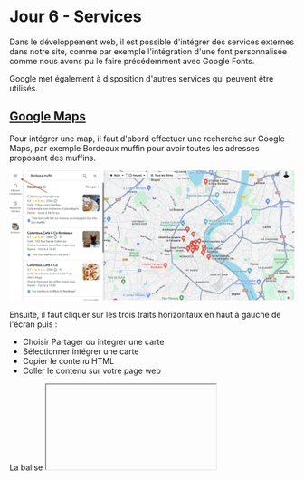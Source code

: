# Jour 6 - Services

Dans le développement web, il est possible d'intégrer des services externes dans notre site, comme par exemple l'intégration d'une font personnalisée comme nous avons pu le faire précédemment avec Google Fonts.

Google met également à disposition d'autres services qui peuvent être utilisés.

## [Google Maps](https://www.google.fr/maps)

Pour intégrer une map, il faut d'abord effectuer une recherche sur Google Maps, par exemple Bordeaux muffin pour avoir toutes les adresses proposant des muffins.

![Intégration Google Maps](https://github.com/Rjumeau/muffin/blob/muffin-with-services/images-readme/google-map-integration-link.png)

Ensuite, il faut cliquer sur les trois traits horizontaux en haut à gauche de l'écran puis :

- Choisir Partager ou intégrer une carte
- Sélectionner intégrer une carte
- Copier le contenu HTML
- Coller le contenu sur votre page web

La balise <iframe> en HTML permet d'intégrer une autre page web à l'intérieur de la page actuelle. Pensez-y comme à une "fenêtre" dans votre page web qui montre le contenu d'une autre page web

![Balise HTML générée](https://github.com/Rjumeau/muffin/blob/muffin-with-services/images-readme/google-map-integration.png)

Il est possible de modifier le style de la map en lui ajoutant uen classe ou encore en inspectant la map depuis son navigateur, et en regardant le HTML généré pour manipuler les classes existantes.

## [Vidéo Youtube](https://www.youtube.com/)

L'intégration d'une vidéo Youtube suit le même principe que Google Maps. Il suffit de choisir la vidéo que vous souhaitez intégrer et ensuite appuyer sur Share

![Share vidéo youtube](https://github.com/Rjumeau/muffin/blob/muffin-with-services/images-readme/youtube-integration.png)

Il faudra ensuite :

- Sélectionner "Embed"
- Copier le code fourni (il est possible de sélectionner un moment précis où démarre la vidéo avec l'option Start at)
- Coller le code dans votre fichier HTML à l'endroit souhaité

![Résultat intégration vidéo youtube](https://github.com/Rjumeau/muffin/blob/muffin-with-services/images-readme/youtube-integration-result.png)

## [Material Icons](https://fonts.google.com/icons?icon.size=8&icon.color=%23e8eaed)

Google propose également une librairie d'icons gratuits, au même titre que ses fonts, via son service Material Icons.

Pour se faire, il faut d'abord intégrer le service dans notre page afin de pouvoir utiliser le style de chacun des icons avec cette ligne dans la balise <head> :

```html
<link
  rel="stylesheet"
  href="https://fonts.googleapis.com/css2?family=Material +Symbols+Outlined:opsz,wght,FILL,GRAD@20,400,0,0"
/>
```

Ensuite, il est possible de rechercher des icons selon un thème (en anglais), par exemple, ingredients.

Une fois l'icon trouvé, il suffit de copier le code se trouvant en dessous de Inserting Icon et de l'intégrer dans votre page.

![Lien icon material icon](https://github.com/Rjumeau/muffin/blob/muffin-with-services/images-readme/material-icons-integration.png)

Les icons sont intégrés dans une balise <span>.
Vous utilisez <span> lorsque vous souhaitez affecter une partie d'un texte avec un style particulier, sans perturber le flux du texte. Contrairement à une balise de niveau bloc comme <div>, une balise <span> ne provoque pas de retour à la ligne avant et après elle.
